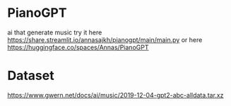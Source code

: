 # PianoGPT
ai that generate music
try it here https://share.streamlit.io/annasajkh/pianogpt/main/main.py
or here https://huggingface.co/spaces/Annas/PianoGPT
# Dataset
https://www.gwern.net/docs/ai/music/2019-12-04-gpt2-abc-alldata.tar.xz
